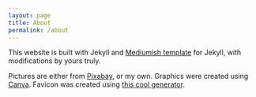 ```yaml
---
layout: page
title: About
permalink: /about
---
```


This website is built with Jekyll and <a href="https://github.com/wowthemesnet/mediumish-theme-jekyll" target="_blank">Mediumish template</a> for Jekyll, with modifications by yours truly.
<!--Some images are from the template, others by <a href="https://pixabay.com/users/stocksnap-894430/?utm_source=link-attribution&amp;utm_medium=referral&amp;utm_campaign=image&amp;utm_content=924781" target="_blank">StockSnap</a> and <a href="https://pixabay.com/users/kropekk_pl-114936/?utm_source=link-attribution&amp;utm_medium=referral&amp;utm_campaign=image&amp;utm_content=283251" target="_blank">kropekk_pl</a> from <a href="https://pixabay.com/?utm_source=link-attribution&amp;utm_medium=referral&amp;utm_campaign=image&amp;utm_content=924781" target="_blank">Pixabay</a>.-->
Pictures are either from <a href="https://pixabay.com" target="_blank">Pixabay</a>, or my own.
Graphics were created using  <a href="https://canva.com" target="_blank">Canva</a>.
Favicon was created using <a href="https://favicon.io/favicon-generator/" target="_blank">this cool generator</a>.